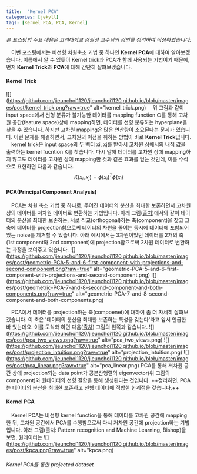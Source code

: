 ```yaml
---
title:  "Kernel PCA"
categories: [jekyll]
tags: [Kernel PCA, PCA, Kernel]
---
```


*본 포스팅의 주요 내용은 고려대학교 강필성 교수님의 강의를 정리하여 작성하였습니다.*

　이번 포스팅에서는 비선형 차원축소 기법 중 하나인 **Kernel PCA**에 대하여 알아보겠습니다. 이름에서 알 수 있듯이 Kernel trick과 PCA가 함께 사용되는 기법이기 때문에, 먼저 **Kernel Trick**과 **PCA**에 대해 간단히 살펴보겠습니다.

#### Kernel Trick
![](https://github.com/jieunchoi1120/jieunchoi1120.github.io/blob/master/images/post/kernel_trick.png?raw=true" alt="kernel_trick.png)
　위 그림과 같이 input space에서 선형 분류가 불가능한 데이터를 mapping function Φ를 통해 고차원 공간(feature space)상에 mapping하면, 데이터를 선형 분류하는 hyperplane을 찾을 수 있습니다. 하지만 고차원 mapping은 많은 연산량이 소요된다는 문제가 있습니다. 이런 문제를 해결하면서, 고차원의 이점을 취하는 방법이 바로 **Kernel Trick**입니다.
　kernel trick은 input space의 두 벡터 xi, xj를 받아서 고차원 상에서의 내적 값을 출력하는 kernel fucntion K를 찾습니다. 다시 말해 데이터를 고차원 상에 mapping하지 않고도 데이터를 고차원 상에 mapping한 것과 같은 효과를 얻는 것인데, 이를 수식으로 표현하면 다음과 같습니다.
$$K(x_i,x_j)=\phi(x_i)^T\phi(x_i)$$

#### PCA(Principal Component Analysis)
　PCA는 차원 축소 기법 중 하나로, 주어진 데이터의 분산을 최대한 보존하면서 고차원 상의 데이터를 저차원 데이터로 변환하는 기법입니다. 아래 그림([출처](https://learnche.org/pid/latent-variable-modelling/principal-component-analysis/geometric-explanation-of-pca))에서와 같이 데이터의 분산을 최대한 보존하는, 서로 직교(orthogonal)하는 축(component)을 찾고 그 축에 데이터를 projection함으로써 데이터의 차원을 줄이는 동시에 데이터에 포함되어 있는 noise를 제거할 수 있습니다. 아래 예시에서는 3차원이었던 데이터를 2개의 축(1st component와 2nd component)에 projection함으로써 2차원 데이터로 변환하는 과정을 보여주고 있습니다.
![](https://github.com/jieunchoi1120/jieunchoi1120.github.io/blob/master/images/post/geometric-PCA-5-and-6-first-component-with-projections-and-second-component.png?raw=true" alt="geometric-PCA-5-and-6-first-component-with-projections-and-second-component.png)
![](https://github.com/jieunchoi1120/jieunchoi1120.github.io/blob/master/images/post/geometric-PCA-7-and-8-second-component-and-both-components.png?raw=true" alt="geometric-PCA-7-and-8-second-component-and-both-components.png)

　PCA에서 데이터를 projection하는 축(compoenet)에 대하여 좀 더 자세히 살펴보겠습니다. 이 축은 '데이터의 분산을 최대한 보존하는 특성을 갖는다'라고 앞서 언급한 바 있는데요. 이를 도식화 하면 다음([출처](http://alexhwilliams.info/itsneuronalblog/2016/03/27/pca/)) 그림의 왼쪽과 같습니다.
![](https://github.com/jieunchoi1120/jieunchoi1120.github.io/blob/master/images/post/pca_two_views.png?raw=true" alt="pca_two_views.png)
![](https://github.com/jieunchoi1120/jieunchoi1120.github.io/blob/master/images/post/projection_intuition.png?raw=true" alt="projection_intuition.png)
![](https://github.com/jieunchoi1120/jieunchoi1120.github.io/blob/master/images/post/pca_linear.png?raw=true" alt="pca_linear.png)
 PCA를 통해 저차원 공간 상에 projection되는 data point가 공분산행렬의 eigenvector(위 그림의 component)와 원데이터의 선형 결합을 통해 생성된다는 것입니다.
 ++정리하면, PCA는 데이터의 분산을 최대한 보존하고 선형 데이터에 적합한 한계점을 갖습니다.++ 

#### Kernel PCA
　Kernel PCA는 비선형 kernel function을 통해 데이터를 고차원 공간에 mapping한 뒤, 고차원 공간에서 PCA를 수행함으로써 다시 저차원 공간에 projection하는 기법입니다. 아래 그림(출처: Pattern recognition and Machine Learning, Bishop)을 보면, 원데이터는 
 ![](https://github.com/jieunchoi1120/jieunchoi1120.github.io/blob/master/images/post/kpca.png?raw=true" alt="kpca.png)
 
###### Kernel PCA를 통한 projected dataset